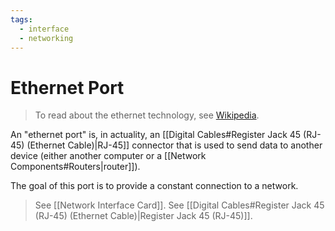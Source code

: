 ```yaml
---
tags:
  - interface
  - networking
---
```

# Ethernet Port

>To read about the ethernet technology, see [Wikipedia](https://en.wikipedia.org/wiki/Ethernet).

An "ethernet port" is, in actuality, an [[Digital Cables#Register Jack 45 (RJ-45) (Ethernet Cable)|RJ-45]] connector that is used to send data to another device (either another computer or a [[Network Components#Routers|router]]).

The goal of this port is to provide a constant connection to a network.

>See [[Network Interface Card]].
>See [[Digital Cables#Register Jack 45 (RJ-45) (Ethernet Cable)|Register Jack 45 (RJ-45)]].
